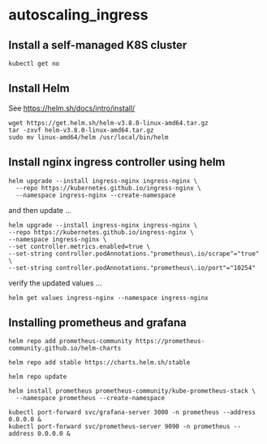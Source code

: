 # autoscaling_ingress

## Install a self-managed K8S cluster
```
kubectl get no
```


## Install Helm
See https://helm.sh/docs/intro/install/
```
wget https://get.helm.sh/helm-v3.8.0-linux-amd64.tar.gz
tar -zxvf helm-v3.8.0-linux-amd64.tar.gz
sudo mv linux-amd64/helm /usr/local/bin/helm
```

## Install nginx ingress controller using helm
```
helm upgrade --install ingress-nginx ingress-nginx \
  --repo https://kubernetes.github.io/ingress-nginx \
  --namespace ingress-nginx --create-namespace
```
and then update ...
```
helm upgrade --install ingress-nginx ingress-nginx \
--repo https://kubernetes.github.io/ingress-nginx \
--namespace ingress-nginx \
--set controller.metrics.enabled=true \
--set-string controller.podAnnotations."prometheus\.io/scrape"="true" \
--set-string controller.podAnnotations."prometheus\.io/port"="10254"
```
verify the updated values ...
```
helm get values ingress-nginx --namespace ingress-nginx
```
## Installing prometheus and grafana
```
helm repo add prometheus-community https://prometheus-community.github.io/helm-charts
```
```
helm repo add stable https://charts.helm.sh/stable
```
```
helm repo update
```
```
helm install prometheus prometheus-community/kube-prometheus-stack \
  --namespace prometheus --create-namespace
```
```
kubectl port-forward svc/grafana-server 3000 -n prometheus --address  0.0.0.0 &
kubectl port-forward svc/prometheus-server 9090 -n prometheus --address 0.0.0.0 &
```
